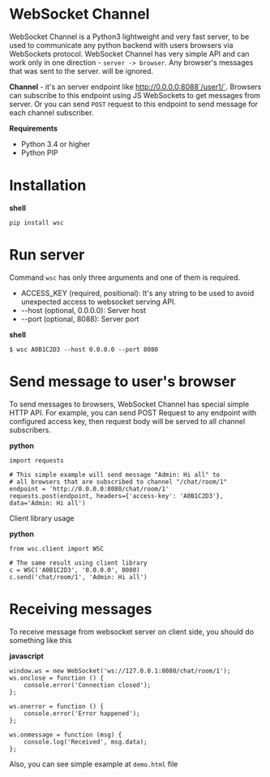 # WebSocket Channel

WebSocket Channel is a Python3 lightweight and very fast server, to be used to communicate any python
backend with users browsers via WebSockets protocol. WebSocket Channel has very simple API and can work only
in one direction - `server -> browser`. Any browser's messages that was sent to the server.
will be ignored.

**Channel** - it's an server endpoint like http://0.0.0.0:8088`/user1/`. Browsers can subscribe to this
 endpoint using JS WebSockets to get messages from server. Or you can send `POST` request to this endpoint
 to send message for each channel subscriber.

**Requirements**

 - Python 3.4 or higher
 - Python PIP

# Installation

**shell**

    pip install wsc
    
# Run server

Command `wsc` has only three arguments and one of them is required.

 - ACCESS_KEY (required, positional): It's any string to be used to avoid unexpected access to websocket serving API.
 - --host (optional, 0.0.0.0): Server host
 - --port (optional, 8088): Server port

**shell**

    $ wsc A0B1C2D3 --host 0.0.0.0 --port 8080
    
# Send message to user's browser

To send messages to browsers, WebSocket Channel has special simple HTTP API. For example,
you can send POST Request to any endpoint with configured access key, then request body will
be served to all channel subscribers.

**python**

    import requests
    
    # This simple example will send message "Admin: Hi all" to
    # all browsers that are subscribed to channel "/chat/room/1"
    endpoint = 'http://0.0.0.0:8080/chat/room/1'    
    requests.post(endpoint, headers={'access-key': 'A0B1C2D3'}, data='Admin: Hi all')


Client library usage

**python**

    from wsc.client import WSC
    
    # The same result using client library
    c = WSC('A0B1C2D3', '0.0.0.0', 8080)
    c.send('chat/room/1', 'Admin: Hi all')
    
    
# Receiving messages

To receive message from websocket server on client side, you should do something like this

**javascript**

    window.ws = new WebSocket('ws://127.0.0.1:8080/chat/room/1');
    ws.onclose = function () {
        console.error('Connection closed');
    };

    ws.onerror = function () {
        console.error('Error happened');
    };

    ws.onmessage = function (msg) {
        console.log('Received', msg.data);
    };
    
Also, you can see simple example at `demo.html` file